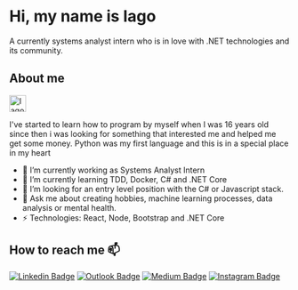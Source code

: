 # Hi, my name is Iago
A currently systems analyst intern who is in love with .NET technologies and its community.

## About me

<a href="https://dev.to/iagxferreira">
  <img src="https://d2fltix0v2e0sb.cloudfront.net/dev-badge.svg" alt="Iago Ferreira's DEV Profile" height="30" width="30">
</a>

I've started to learn how to program by myself when I was 16 years old
since then i was looking for something that interested me and helped me get some money.
Python was my first language and this is in a special place in my heart

- 🔭 I’m currently working as Systems Analyst Intern
- 🌱 I’m currently learning TDD, Docker, C# and .NET Core
- 🧐 I’m looking for an entry level position with the C# or Javascript stack.
- 💬 Ask me about creating hobbies, machine learning processes, data analysis or mental health.
- ⚡ Technologies: React, Node, Bootstrap and .NET Core

## How to reach me 📫
[![Linkedin Badge](https://img.shields.io/badge/-LinkedIn-blue?style=flat-square&logo=Linkedin&logoColor=white&link=https://www.linkedin.com/in/iagxferreira/)](https://www.linkedin.com/in/iagxferreira/)
[![Outlook Badge](https://img.shields.io/badge/-eMail-blue?style=flat-square&logo=Mail&logoColor=white&link=mailto:iago-ferreira@outlook.com)](mailto:iago-ferreira@outlook.com)
[![Medium Badge](https://img.shields.io/badge/-Medium-black?style=flat-square&logo=Medium&logoColor=white&link=https://medium.com/@iagxferreira)](https://medium.com/@iagxferreira)
[![Instagram Badge](https://img.shields.io/badge/-Instagram-dd2a7b?style=flat-square&logo=Instagram&logoColor=white&link=https://www.instagram.com/iagxferreira/)](https://www.instagram.com/iagxferreira/)

